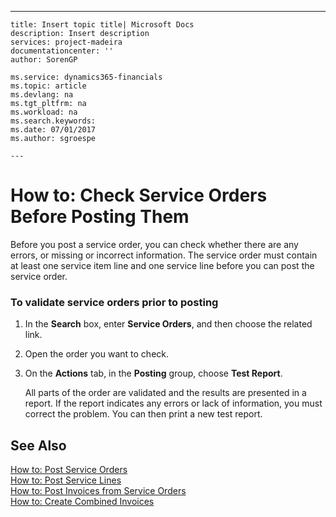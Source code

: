 ---
    title: Insert topic title| Microsoft Docs
    description: Insert description
    services: project-madeira
    documentationcenter: ''
    author: SorenGP

    ms.service: dynamics365-financials
    ms.topic: article
    ms.devlang: na
    ms.tgt_pltfrm: na
    ms.workload: na
    ms.search.keywords:
    ms.date: 07/01/2017
    ms.author: sgroespe

    ---
# How to: Check Service Orders Before Posting Them
Before you post a service order, you can check whether there are any errors, or missing or incorrect information. The service order must contain at least one service item line and one service line before you can post the service order.  
  
### To validate service orders prior to posting  
  
1.  In the **Search** box, enter **Service Orders**, and then choose the related link.  
  
2.  Open the order you want to check.  
  
3.  On the **Actions** tab, in the **Posting** group, choose **Test Report**.  
  
     All parts of the order are validated and the results are presented in a report. If the report indicates any errors or lack of information, you must correct the problem. You can then print a new test report.  
  
## See Also  
 [How to: Post Service Orders](../how-to-post-service-orders.md)   
 [How to: Post Service Lines](../how-to-post-service-lines.md)   
 [How to: Post Invoices from Service Orders](../how-to-post-invoices-from-service-orders.md)   
 [How to: Create Combined Invoices](../how-to-create-combined-invoices.md)